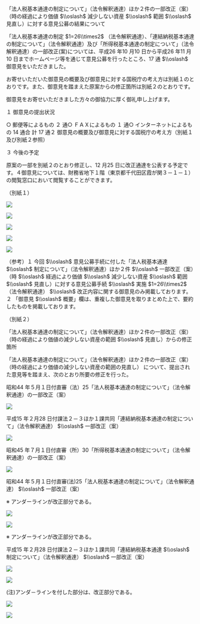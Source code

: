 「法人税基本通達の制定について」（法令解釈通達）ほか２件の一部改正（案）（時の経過により価値 $\\oslash$ 減少しない資産 $\\oslash$ 範囲 $\\oslash$ 見直し）に対する意見公募の結果について

「法人税基本通達の制定 $1=26\\times2$ （法令解釈通達）、「連結納税基本通達の制定について」（法令解釈通達）及び「所得税基本通達の制定について」（法令解釈通達）の一部改正(案)については、平成26 年10 月10 日から平成26 年11 月10 日までホームページ等を通じて意見公募を行ったところ、17 通 $\\oslash$ 御意見をいただきました。

お寄せいただいた御意見の概要及び御意見に対する国税庁の考え方は別紙１のとおりです。また、御意見を踏まえた原案からの修正箇所は別紙２のとおりです。

御意見をお寄せいただきました方々の御協力に厚く御礼申し上げます。

１ 御意見の提出状況

○ 郵便等によるもの ２ 通○ ＦＡＸによるもの １ 通○ インターネットによるもの 14 通合 計 17 通２ 御意見の概要及び御意見に対する国税庁の考え方（別紙１及び別紙２参照）

３ 今後の予定

原案の一部を別紙２のとおり修正し、12 月25 日に改正通達を公表する予定です。４御意見については、財務省地下１階（東京都千代田区霞が関３－１－１）の閲覧窓口において閲覧することができます。

（別紙１）

![](https://www.nta.go.jp/tmp/d79136c1-0b2b-4cc6-901c-2b7dc7473e44/images/dc58f57af1aaa48c7e5ea016df0d2fe065136c74c932c11c9daeb4c7b4784d4b.jpg)

![](https://www.nta.go.jp/tmp/d79136c1-0b2b-4cc6-901c-2b7dc7473e44/images/eb1f4d49dd8e7b0746374eedd90175c97d02cad35dd687f65610caea9807647b.jpg)

![](https://www.nta.go.jp/tmp/d79136c1-0b2b-4cc6-901c-2b7dc7473e44/images/7561dfcf46b4a01cdabcde1224475e2575e0519170706a16c4987a8bb0c0c490.jpg)

![](https://www.nta.go.jp/tmp/d79136c1-0b2b-4cc6-901c-2b7dc7473e44/images/b24b6f14e2bc79e4292bdd81bbd019fac729e1fc785911819f96f697d0dbf3b0.jpg)

![](https://www.nta.go.jp/tmp/d79136c1-0b2b-4cc6-901c-2b7dc7473e44/images/8e5480696d2573fd898bd8512246f106cce36d494f42d9127acf7784f3fe5cb9.jpg)

（参考）１ 今回 $\\oslash$ 意見公募手続に付した「法人税基本通達 $\\oslash$ 制定について」（法令解釈通達）ほか２件 $\\oslash$ 一部改正（案）（時 $\\oslash$ 経過により価値 $\\oslash$ 減少しない資産 $\\oslash$ 範囲 $\\oslash$ 見直し）に対する意見公募手続 $\\oslash$ 実施 $1=26\\times2$ （法令解釈通達） $\\oslash$ 改正内容に関する御意見のみ掲載しております。２ 「御意見 $\\oslash$ 概要」欄は、重複した御意見を取りまとめた上で、要約したものを掲載しております。

（別紙２）

「法人税基本通達の制定について」（法令解釈通達）ほか２件の一部改正（案）（時の経過により価値の減少しない資産の範囲 $\\oslash$ 見直し）からの修正箇所

「法人税基本通達の制定について」（法令解釈通達）ほか２件の一部改正（案）（時の経過により価値の減少しない資産の範囲の見直し） について、提出された意見等を踏まえ、次のとおり所要の修正を行った。

昭和44 年５月１日付直審（法）25「法人税基本通達の制定について」（法令解釈通達）の一部改正（案）

![](https://www.nta.go.jp/tmp/d79136c1-0b2b-4cc6-901c-2b7dc7473e44/images/5576e3f13c0c5d9b761c95875be45b4baf09c32b221f60c5508b1b4a7731411f.jpg)

平成15 年２月28 日付課法２－３ほか１課共同「連結納税基本通達の制定について」（法令解釈通達） $\\oslash$ 一部改正（案）

![](https://www.nta.go.jp/tmp/d79136c1-0b2b-4cc6-901c-2b7dc7473e44/images/ede67b0c75c53391168f924d2ee837150154bbc43c93eb0680a3f7b63aed4260.jpg)

昭和45 年７月１日付直審（所）30「所得税基本通達の制定について」（法令解釈通達）の一部改正（案）

![](https://www.nta.go.jp/tmp/d79136c1-0b2b-4cc6-901c-2b7dc7473e44/images/9c0679237fb3f51ecf4755b54f2b0caa77cc703ca33ecf9b37ccce80ba09ab66.jpg)

昭和44 年５月１日付直審(法)25「法人税基本通達の制定について」（法令解釈通達） $\\oslash$ 一部改正（案）

※ アンダーラインが改正部分である。

![](https://www.nta.go.jp/tmp/d79136c1-0b2b-4cc6-901c-2b7dc7473e44/images/2608723e3ca9b69e030d042db72b244e760d55c95bb14e69366678c259886346.jpg)

![](https://www.nta.go.jp/tmp/d79136c1-0b2b-4cc6-901c-2b7dc7473e44/images/de20f64381271dc01577d9f04e93d24854cd8cda58c72492d4c6bc3bf7468b31.jpg)

※ アンダーラインが改正部分である。

平成15 年２月28 日付課法２－３ほか１課共同「連結納税基本通達 $\\oslash$ 制定について」（法令解釈通達） $\\oslash$ 一部改正（案）

![](https://www.nta.go.jp/tmp/d79136c1-0b2b-4cc6-901c-2b7dc7473e44/images/1f9da222dd534ad46bae5e66aa040790f386400ab6ad425395d8a9c3c6d4f5e7.jpg)

![](https://www.nta.go.jp/tmp/d79136c1-0b2b-4cc6-901c-2b7dc7473e44/images/68205557ae64b1455740068ecfa0fb592c56b62d473eb9497371aab19e7ae8ad.jpg)

(注)アンダ－ラインを付した部分は、改正部分である。

![](https://www.nta.go.jp/tmp/d79136c1-0b2b-4cc6-901c-2b7dc7473e44/images/5a04d2990ce0912d84f28925dc59c184b790f55b26b3baac8e11b7f1f59443f6.jpg)

![](https://www.nta.go.jp/tmp/d79136c1-0b2b-4cc6-901c-2b7dc7473e44/images/f8b3f5cdf38b5650d61b8fd2f96fead233b33b3fb28b02991c7b80778657947b.jpg)